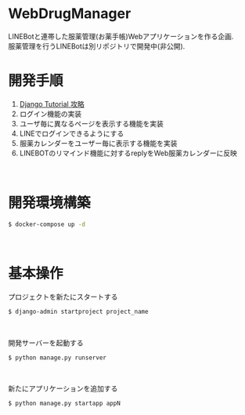 # WebDrugManager
LINEBotと連帯した服薬管理(お薬手帳)Webアプリケーションを作る企画.  
服薬管理を行うLINEBotは別リポジトリで開発中(非公開).
<br>

# 開発手順
1. [Django Tutorial 攻略](https://www.youtube.com/watch?v=nS41IkL13QE&list=PLuCS8p0T7ozK4Ne1e5eAVG2R5Gbs1naix)
2. ログイン機能の実装  
3. ユーザ毎に異なるページを表示する機能を実装  
4. LINEでログインできるようにする  
5. 服薬カレンダーをユーザー毎に表示する機能を実装  
6. LINEBOTのリマインド機能に対するreplyをWeb服薬カレンダーに反映  
<br>

# 開発環境構築
```bash
$ docker-compose up -d
```
<br>

# 基本操作
プロジェクトを新たにスタートする
```bash
$ django-admin startproject project_name
```
<br>

開発サーバーを起動する
```bash
$ python manage.py runserver
```
<br>

新たにアプリケーションを追加する  
```bash
$ python manage.py startapp appN
```